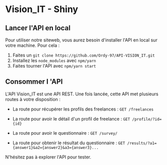 # Vision_IT - Shiny

## Lancer l'API en local

Pour utiliser notre siteweb, vous aurez besoin d'installer l'API en local sur votre machine. Pour cela :
1. Faites un `git clone https://github.com/Ordy-97/API-VISION_IT.git`
2. Installez les `node_modules` avec `npm/yarn`
3. Faites tourner l'API avec `npm/yarn start`


## Consommer l 'API
L'API Vision_IT est une API REST.
Une fois lancée, cette API met plusieurs routes à votre disposition :

- La route pour récupérer les profils des freelances :
`GET /freelances`

- La route pour avoir le détail d'un profil de freelance :
`GET /profile/?id={id}`

- La route pour avoir le questionnaire :
`GET /survey/`

- La route pour obtenir le résultat du questionnaire :
`GET /results/?a1={answer1}&a2={answer2}&a3={answer3}...`



N'hésitez pas à explorer l'API pour tester.
